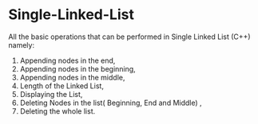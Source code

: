 # Single-Linked-List
All the basic operations that can be performed in Single Linked List (C++) namely: 
1) Appending nodes in the end,
2) Appending nodes in the beginning,
3) Appending nodes in the middle, 
4) Length of the Linked List, 
5) Displaying the List, 
6) Deleting Nodes in the list( Beginning, End and Middle) , 
7) Deleting the whole list.    
